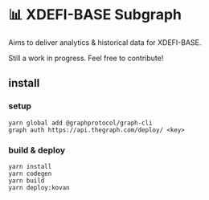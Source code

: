 # 📊 XDEFI-BASE Subgraph

Aims to deliver analytics & historical data for XDEFI-BASE. 

Still a work in progress. Feel free to contribute!

## install

### setup
```
yarn global add @graphprotocol/graph-cli
graph auth https://api.thegraph.com/deploy/ <key>
```

### build & deploy 
```
yarn install
yarn codegen
yarn build
yarn deploy:kovan
```

